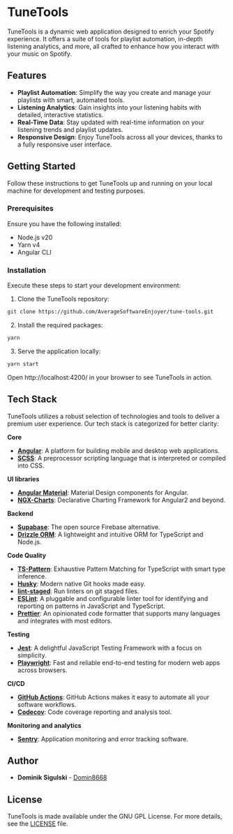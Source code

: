 # TuneTools

TuneTools is a dynamic web application designed to enrich your Spotify experience. It offers a suite of tools for playlist automation, in-depth listening analytics, and more, all crafted to enhance how you interact with your music on Spotify.

## Features

-   **Playlist Automation**: Simplify the way you create and manage your playlists with smart, automated tools.
-   **Listening Analytics**: Gain insights into your listening habits with detailed, interactive statistics.
-   **Real-Time Data**: Stay updated with real-time information on your listening trends and playlist updates.
-   **Responsive Design**: Enjoy TuneTools across all your devices, thanks to a fully responsive user interface.

## Getting Started

Follow these instructions to get TuneTools up and running on your local machine for development and testing purposes.

### Prerequisites

Ensure you have the following installed:

-   Node.js v20
-   Yarn v4
-   Angular CLI

### Installation

Execute these steps to start your development environment:

1. Clone the TuneTools repository:

```bash
git clone https://github.com/AverageSoftwareEnjoyer/tune-tools.git
```

2. Install the required packages:

```bash
yarn
```

3. Serve the application locally:

```bash
yarn start
```

Open http://localhost:4200/ in your browser to see TuneTools in action.

## Tech Stack

TuneTools utilizes a robust selection of technologies and tools to deliver a premium user experience. Our tech stack is categorized for better clarity:

**Core**

-   **[Angular](https://angular.io/)**: A platform for building mobile and desktop web applications.
-   **[SCSS](https://sass-lang.com/)**: A preprocessor scripting language that is interpreted or compiled into CSS.

**UI libraries**

-   **[Angular Material](https://material.angular.io/)**: Material Design components for Angular.
-   **[NGX-Charts](https://swimlane.gitbook.io/ngx-charts/)**: Declarative Charting Framework for Angular2 and beyond.

**Backend**

-   **[Supabase](https://supabase.io/)**: The open source Firebase alternative.
-   **[Drizzle ORM](https://drizzle.orm.io/)**: A lightweight and intuitive ORM for TypeScript and Node.js.

**Code Quality**

-   **[TS-Pattern](https://github.com/gvergnaud/ts-pattern)**: Exhaustive Pattern Matching for TypeScript with smart type inference.
-   **[Husky](https://typicode.github.io/husky/#/)**: Modern native Git hooks made easy.
-   **[lint-staged](https://github.com/okonet/lint-staged)**: Run linters on git staged files.
-   **[ESLint](https://eslint.org/)**: A pluggable and configurable linter tool for identifying and reporting on patterns in JavaScript and TypeScript.
-   **[Prettier](https://prettier.io/)**: An opinionated code formatter that supports many languages and integrates with most editors.

**Testing**

-   **[Jest](https://jestjs.io/)**: A delightful JavaScript Testing Framework with a focus on simplicity.
-   **[Playwright](https://playwright.dev/)**: Fast and reliable end-to-end testing for modern web apps across browsers.

**CI/CD**

-   **[GitHub Actions](https://github.com/features/actions)**: GitHub Actions makes it easy to automate all your software workflows.
-   **[Codecov](https://codecov.io/)**: Code coverage reporting and analysis tool.

**Monitoring and analytics**

-   **[Sentry](https://sentry.io/welcome/)**: Application monitoring and error tracking software.

## Author

-   **Dominik Sigulski** - [Domin8668](https://github.com/Domin8668)

## License

TuneTools is made available under the GNU GPL License. For more details, see the [LICENSE](LICENSE) file.
